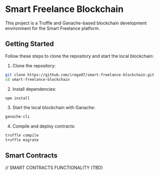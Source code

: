 # Smart Freelance Blockchain

This project is a Truffle and Ganache-based blockchain development environment for the Smart Freelance platform.

## Getting Started

Follow these steps to clone the repository and start the local blockchain:

1. Clone the repository:

```bash
git clone https://github.com/irega97/smart-freelance-blockchain.git
cd smart-freelance-blockchain
```

2. Install dependencies:

```bash
npm install
```

3. Start the local blockchain with Ganache:

```bash
ganache-cli
```

4. Compile and deploy contracts:
```bash
truffle compile
truffle migrate
```

## Smart Contracts
// SMART CONTRACTS FUNCTIONALITY (TBD)
